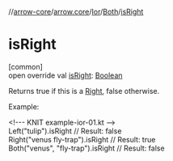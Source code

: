 //[arrow-core](../../../../index.md)/[arrow.core](../../index.md)/[Ior](../index.md)/[Both](index.md)/[isRight](is-right.md)

# isRight

[common]\
open override val [isRight](is-right.md): [Boolean](https://kotlinlang.org/api/latest/jvm/stdlib/kotlin/-boolean/index.html)

Returns true if this is a [Right](../-right/index.md), false otherwise.

Example:

&lt;!--- KNIT example-ior-01.kt --&gt;\
Left("tulip").isRight           // Result: false\
Right("venus fly-trap").isRight // Result: true\
Both("venus", "fly-trap").isRight // Result: false<!--- KNIT example-ior-02.kt -->
